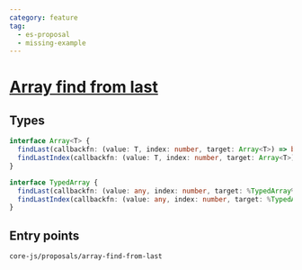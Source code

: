 ```yaml
---
category: feature
tag:
  - es-proposal
  - missing-example
---
```


# [Array find from last](https://github.com/tc39/proposal-array-find-from-last)

## Types

```ts
interface Array<T> {
  findLast(callbackfn: (value: T, index: number, target: Array<T>) => boolean, thisArg?: any): T;
  findLastIndex(callbackfn: (value: T, index: number, target: Array<T>) => boolean, thisArg?: any): number;
}

interface TypedArray {
  findLast(callbackfn: (value: any, index: number, target: %TypedArray%) => boolean, thisArg?: any): any;
  findLastIndex(callbackfn: (value: any, index: number, target: %TypedArray%) => boolean, thisArg?: any): number;
}
```

## Entry points

```
core-js/proposals/array-find-from-last
```
